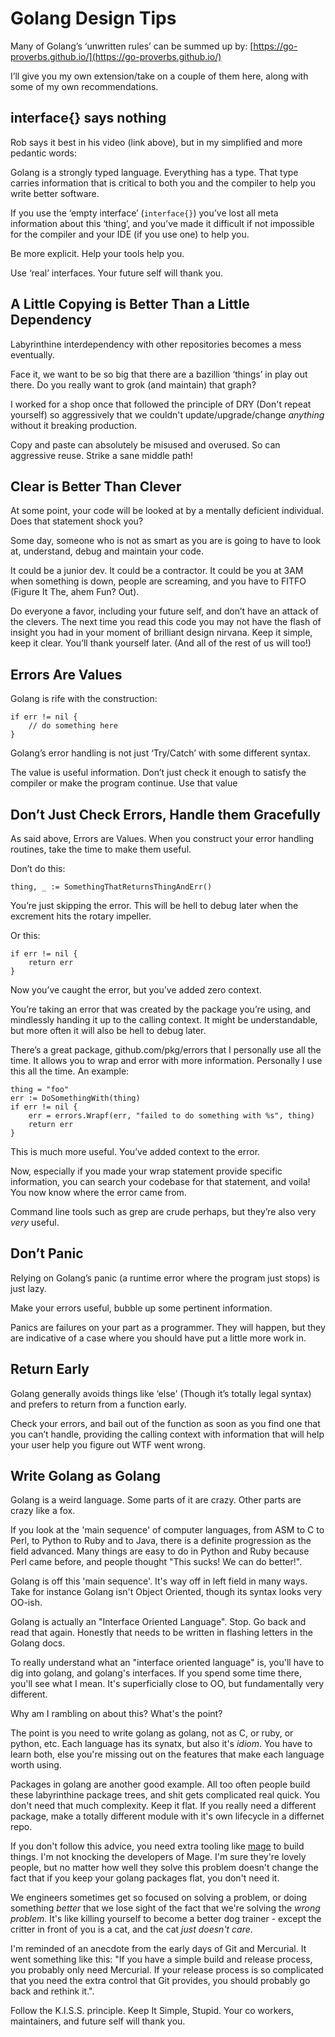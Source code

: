 # Golang Design Tips
Many of Golang’s ‘unwritten rules’ can be summed up by: [https://go-proverbs.github.io/](https://go-proverbs.github.io/)

I’ll give you my own extension/take on a couple of them here, along with some of my own recommendations.

## interface{} says nothing
Rob says it best in his video (link above), but in my simplified and more pedantic words:

Golang is a strongly typed language. Everything has a type. That type carries information that is critical to both you and the compiler to help you write better software.

If you use the ‘empty interface’ (`interface{}`) you’ve lost all meta information about this ‘thing’, and you’ve made it difficult if not impossible for the compiler and your IDE (if you use one) to help you.

Be more explicit. Help your tools help you.

Use ‘real’ interfaces. Your future self will thank you.

## A Little Copying is Better Than a Little Dependency

Labyrinthine interdependency with other repositories becomes a mess eventually.

Face it, we want to be so big that there are a bazillion ‘things’ in play out there. Do you really want to grok (and maintain) that graph?

I worked for a shop once that followed the principle of DRY (Don't repeat yourself) so aggressively that we couldn't update/upgrade/change _anything_ without it breaking production.

Copy and paste can absolutely be misused and overused. So can aggressive reuse. Strike a sane middle path!

## Clear is Better Than Clever

At some point, your code will be looked at by a mentally deficient individual. Does that statement shock you?

Some day, someone who is not as smart as you are is going to have to look at, understand, debug and maintain your code.

It could be a junior dev. It could be a contractor. It could be you at 3AM when something is down, people are screaming, and you have to FITFO (Figure It The, ahem Fun? Out).

Do everyone a favor, including your future self, and don’t have an attack of the clevers. The next time you read this code you may not have the flash of insight you had in your moment of brilliant design nirvana. Keep it simple, keep it clear. You’ll thank yourself later. (And all of the rest of us will too!)

## Errors Are Values

Golang is rife with the construction:

    if err != nil {
        // do something here
    }

Golang’s error handling is not just ‘Try/Catch’ with some different syntax.

The value is useful information. Don’t just check it enough to satisfy the compiler or make the program continue. Use that value

## Don’t Just Check Errors, Handle them Gracefully

As said above, Errors are Values. When you construct your error handling routines, take the time to make them useful.

Don’t do this:

    thing, _ := SomethingThatReturnsThingAndErr()

You’re just skipping the error. This will be hell to debug later when the excrement hits the rotary impeller.

Or this:

    if err != nil {
        return err
    }

Now you’ve caught the error, but you’ve added zero context.

You’re taking an error that was created by the package you’re using, and mindlessly handing it up to the calling context. It might be understandable, but more often it will also be hell to debug later.

There’s a great package, github.com/pkg/errors that I personally use all the time. It allows you to wrap and error with more information. Personally I use this all the time. An example:

    thing = "foo"
    err := DoSomethingWith(thing)
    if err != nil {
        err = errors.Wrapf(err, "failed to do something with %s", thing)
        return err
    }

This is much more useful. You’ve added context to the error.

Now, especially if you made your wrap statement provide specific information, you can search your codebase for that statement, and voila! You now know where the error came from. 

Command line tools such as grep are crude perhaps, but they’re also very _very_ useful.

## Don’t Panic

Relying on Golang’s panic (a runtime error where the program just stops) is just lazy.

Make your errors useful, bubble up some pertinent information.

Panics are failures on your part as a programmer. They will happen, but they are indicative of a case where you should have put a little more work in.

## Return Early

Golang generally avoids things like ‘else' (Though it’s totally legal syntax) and prefers to return from a function early.

Check your errors, and bail out of the function as soon as you find one that you can’t handle, providing the calling context with information that will help your user help you figure out WTF went wrong.

## Write Golang as Golang

Golang is a weird language.  Some parts of it are crazy.  Other parts are crazy like a fox.

If you look at the 'main sequence' of computer languages, from ASM to C to Perl, to Python to Ruby and to Java, there is a definite progression as the field advanced. Many things are easy to do in Python and Ruby because Perl came before, and people thought "This sucks!  We can do better!".

Golang is off this 'main sequence'.  It's way off in left field in many ways. Take for instance Golang isn't Object Oriented, though its syntax looks very OO-ish.  

Golang is actually an "Interface Oriented Language".  Stop.  Go back and read that again.  Honestly that needs to be written in flashing letters in the Golang docs.

To really understand what an "interface oriented language" is, you'll have to dig into golang, and golang's interfaces.  If you spend some time there, you'll see what I mean.  It's superficially close to OO, but fundamentally very different.

Why am I rambling on about this?  What's the point?

The point is you need to write golang as golang, not as C, or ruby, or python, etc.  Each language has its synatx, but also it's _idiom_.  You have to learn both, else you're missing out on the features that make each language worth using.

Packages in golang are another good example.  All too often people build these labyrinthine package trees, and shit gets complicated real quick.  You don't need that much complexity.  Keep it flat.  If you really need a different package, make a totally different module with it's own lifecycle in a differnet repo.

If you don't follow this advice, you need extra tooling like [mage](https://magefile.org/) to build things. I'm not knocking the developers of Mage.  I'm sure they're lovely people, but no matter how well they solve this problem doesn't change the fact that if you keep your golang packages flat, you don't need it.  

We engineers sometimes get so focused on solving a problem, or doing something _better_ that we lose sight of the fact that we're solving the _wrong problem_.  It's like killing yourself to become a better dog trainer - except the critter in front of you is a cat, and the cat _just doesn't care_.  

I'm reminded of an anecdote from the early days of Git and Mercurial.  It went something like this:  "If you have a simple build and release process, you probably only need Mercurial.  If your release process is so complicated that you need the extra control that Git provides, you should probably go back and rethink it.".

Follow the K.I.S.S. principle.  Keep It Simple, Stupid.  Your co workers, maintainers, and future self will thank you.


